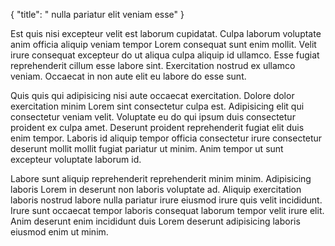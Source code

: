{
  "title": " nulla pariatur elit veniam esse"
}

Est quis nisi excepteur velit est laborum cupidatat. Culpa laborum voluptate anim officia aliquip veniam tempor Lorem consequat sunt enim mollit. Velit irure consequat excepteur do ut aliqua culpa aliquip id ullamco. Esse fugiat reprehenderit cillum esse labore sint. Exercitation nostrud ex ullamco veniam. Occaecat in non aute elit eu labore do esse sunt.

Quis quis qui adipisicing nisi aute occaecat exercitation. Dolore dolor exercitation minim Lorem sint consectetur culpa est. Adipisicing elit qui consectetur veniam velit. Voluptate eu do qui ipsum duis consectetur proident ex culpa amet. Deserunt proident reprehenderit fugiat elit duis enim tempor. Laboris id aliquip tempor officia consectetur irure consectetur deserunt mollit mollit fugiat pariatur ut minim. Anim tempor ut sunt excepteur voluptate laborum id.

Labore sunt aliquip reprehenderit reprehenderit minim minim. Adipisicing laboris Lorem in deserunt non laboris voluptate ad. Aliquip exercitation laboris nostrud labore nulla pariatur irure eiusmod irure quis velit incididunt. Irure sunt occaecat tempor laboris consequat laborum tempor velit irure elit. Anim deserunt enim incididunt duis Lorem deserunt adipisicing laboris eiusmod enim ut minim.